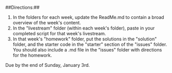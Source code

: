 ##Directions:##
1. In the folders for each week, update the ReadMe.md to contain a broad overview of the week's content.
2. In the "livestream" folder (within each week's folder), paste in your completed script for that week's livestream.
3. In that week's "homework" folder, put the solutions in the "solution" folder, and the starter code in the "starter" section of the "issues" folder. You should also include a .md file in the "issues" folder with directions for the homework.

Due by the end of Sunday, January 3rd.
